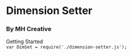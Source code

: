 # Dimension Setter  
### By MH Creative    




Getting Started  
`var DimSet = require('./dimension-setter.js');`
